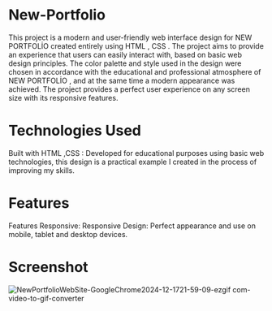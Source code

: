 # New-Portfolio

This project is a modern and user-friendly web interface design for NEW PORTFOLİO created entirely using HTML , CSS . The project aims to provide an experience that users can easily interact with, based on basic web design principles. The color palette and style used in the design were chosen in accordance with the educational and professional atmosphere of NEW PORTFOLİO , and at the same time a modern appearance was achieved. The project provides a perfect user experience on any screen size with its responsive features.

# Technologies Used
Built with HTML ,CSS : Developed for educational purposes using basic web technologies, this design is a practical example I created in the process of improving my skills.

# Features
Features Responsive: Responsive Design: Perfect appearance and use on mobile, tablet and desktop devices.

# Screenshot
![NewPortfolioWebSite-GoogleChrome2024-12-1721-59-09-ezgif com-video-to-gif-converter](https://github.com/user-attachments/assets/e1e21fd3-830a-4934-aa7b-f4fcf0e21c1c)
